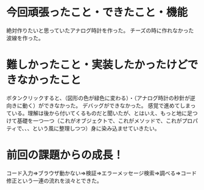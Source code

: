 # 今回頑張ったこと・できたこと・機能
絶対作りたいと思っていたアナログ時計を作った。
チーズの時に作れなかった波線を作った。
# 難しかったこと・実装したかったけどできなかったこと
ボタンクリックすると、（図形の色が緑色に変わる）・（アナログ時計の秒針が逆向きに動く）ができなかった。
デバッグができなかった。
感覚で進めてしまっている。理解は後から付いてくるものだと聞いたが、とはいえ、もっと地に足つけて基礎を一つ一つ（これがオブジェクトで、これがメソッドで、これがプロパティで、、、という風に整理しつつ）身に染み込ませていきたい。
# 前回の課題からの成長！
コード入力⇒ブラウザ動かない⇒検証⇒エラーメッセージ検索⇒調べる⇒コード修正という一連の流れを淡々とできた。